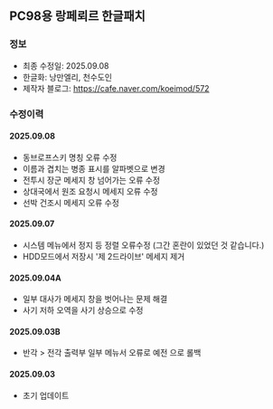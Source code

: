 ## PC98용 랑페뢰르 한글패치
### 정보
* 최종 수정일: 2025.09.08
* 한글화: 낭만엘리, 천수도인
* 제작자 블로그: https://cafe.naver.com/koeimod/572

### 수정이력
#### 2025.09.08
* 동브로프스키 명칭 오류 수정
* 이름과 겹치는 병종 표시를 알파벳으로 변경
* 전투시 장군 메세지 창 넘어가는 오류 수정
* 상대국에서 원조 요청시 메세지 오류 수정
* 선박 건조시 메세지 오류 수정
#### 2025.09.07
* 시스템 메뉴에서 정지 등 정렬 오류수정 (그간 혼란이 있었던 것 같습니다.)
* HDD모드에서 저장시 '제 2드라이브' 메세지 제거
#### 2025.09.04A
* 일부 대사가 메세지 창을 벗어나는 문제 해결
* 사기 저하 오역을 사기 상승으로 수정
#### 2025.09.03B
* 반각 > 전각 출력부 일부 메뉴서 오류로 예전 으로 롤백
#### 2025.09.03
* 초기 업데이트